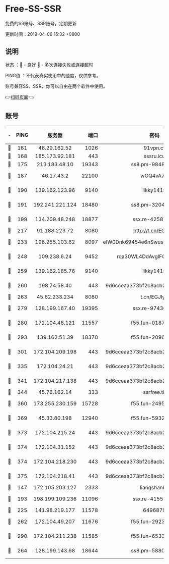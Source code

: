 # Free-SS-SSR

免费的SS账号、SSR账号，定期更新

更新时间：2019-04-06 15:32 +0800

## 说明

状态     ：🙂 - 良好 🙁 - 多次连接失败或连接超时

PING值   ：不代表真实使用中的速度，仅供参考。

账号兼容SS、SSR，你可以自由在两个软件中使用。

👉[扫码页面](https://liesauer.github.io/Free-SS-SSR/)👈

## 账号

|-|PING|服务器|端口|密码|加密方式|区域|
|:----:|:----:|:-----:|-----:|:----:|:----:|:----:|
|🙂|161|46.29.162.52|1026|91vpn.cf|rc4-md5|RU|
|🙂|168|185.173.92.181|443|sssru.icu|rc4-md5|RU|
|🙂|175|213.183.48.10|19343|ss8.pm-98489424|rc4-md5|RU|
|🙂|187|46.17.43.2|22100|wGQ4vA7D|aes-256-gcm|RU|
|🙂|190|139.162.123.96|9140|likky1415|aes-256-cfb|JP|
|🙂|191|192.241.221.124|18480|ss8.pm-32044618|aes-256-cfb|US|
|🙂|199|134.209.48.248|18877|ssx.re-42587403|aes-256-cfb|US|
|🙂|217|91.188.223.72|8080|http://t.cn/EGJIyrl|rc4-md5|RU|
|🙂|233|198.255.103.62|8097|eIW0Dnk69454e6nSwuspv9DmS201tQ0D|aes-256-cfb|US|
|🙂|248|109.238.6.24|9452|rqa30WL4DdAvgIFG6Fs3znzTa|aes-256-cfb|FR|
|🙂|259|139.162.185.76|9140|likky1415|aes-256-cfb|DE|
|🙂|260|198.74.58.40|443|9d6cceaa373bf2c8acb22e60b6a58be6|aes-256-cfb|US|
|🙂|263|45.62.233.234|8080|t.cn/EGJIyrl|rc4-md5|CA|
|🙂|279|128.199.167.40|19395|ssx.re-97436053|aes-256-cfb|SG|
|🙂|280|172.104.46.121|11557|f55.fun-01871509|aes-256-cfb|SG|
|🙂|293|139.162.51.39|18370|f55.fun-20968647|aes-256-cfb|SG|
|🙂|301|172.104.209.198|443|9d6cceaa373bf2c8acb22e60b6a58be6|aes-256-cfb|US|
|🙂|335|172.104.24.21|443|9d6cceaa373bf2c8acb22e60b6a58be6|aes-256-cfb|US|
|🙂|341|172.104.217.138|443|9d6cceaa373bf2c8acb22e60b6a58be6|aes-256-cfb|US|
|🙂|344|45.76.162.14|333|ssrfree.tk|rc4|SG|
|🙂|360|173.255.230.159|15728|f55.fun-24959941|aes-256-cfb|US|
|🙂|369|45.33.80.198|12940|f55.fun-59324256|aes-256-cfb|US|
|🙂|373|172.104.215.24|443|9d6cceaa373bf2c8acb22e60b6a58be6|aes-256-cfb|US|
|🙂|374|172.104.31.152|443|9d6cceaa373bf2c8acb22e60b6a58be6|aes-256-cfb|US|
|🙂|374|172.104.218.230|443|9d6cceaa373bf2c8acb22e60b6a58be6|aes-256-cfb|US|
|🙂|375|172.104.218.41|443|9d6cceaa373bf2c8acb22e60b6a58be6|aes-256-cfb|US|
|🙂|147|172.105.203.127|2333|liangshanbo|chacha20|JP|
|🙂|193|198.199.109.236|11096|ssx.re-41557165|aes-256-cfb|US|
|🙂|225|141.98.219.177|11578|6496879|chacha20|US|
|🙂|262|172.104.49.207|11676|f55.fun-29234040|aes-256-cfb|SG|
|🙂|290|172.104.211.238|11585|f55.fun-65338054|aes-256-cfb|US|
|🙁|264|128.199.143.68|18644|ss8.pm-58805448|aes-256-cfb|SG|
